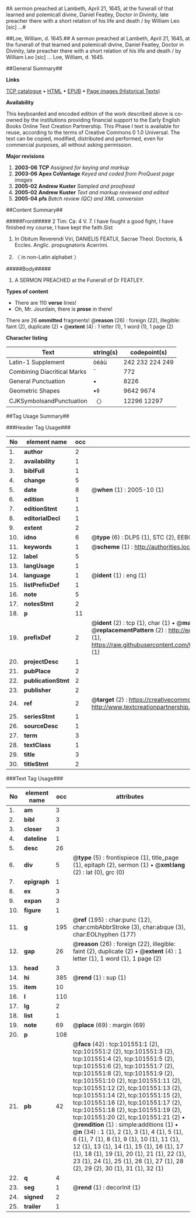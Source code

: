 #A sermon preached at Lambeth, April 21, 1645, at the funerall of that learned and polemicall divine, Daniel Featley, Doctor in Divinity, late preacher there with a short relation of his life and death / by William Leo [sic] ...#

##Loe, William, d. 1645.##
A sermon preached at Lambeth, April 21, 1645, at the funerall of that learned and polemicall divine, Daniel Featley, Doctor in Divinity, late preacher there with a short relation of his life and death / by William Leo [sic] ...
Loe, William, d. 1645.

##General Summary##

**Links**

[TCP catalogue](http://www.ota.ox.ac.uk/tcp/)  • 
[HTML](http://tei.it.ox.ac.uk/tcp/Texts-HTML/free/A48/A48948.html)  • 
[EPUB](http://tei.it.ox.ac.uk/tcp/Texts-EPUB/free/A48/A48948.epub) • 
[Page images (Historical Texts)](https://data.historicaltexts.jisc.ac.uk/view?pubId=eebo-13719088e&pageId=eebo-13719088e-101551-1)

**Availability**

This keyboarded and encoded edition of the
	       work described above is co-owned by the institutions
	       providing financial support to the Early English Books
	       Online Text Creation Partnership. This Phase I text is
	       available for reuse, according to the terms of Creative
	       Commons 0 1.0 Universal. The text can be copied,
	       modified, distributed and performed, even for
	       commercial purposes, all without asking permission.

**Major revisions**

1. __2003-06__ __TCP__ *Assigned for keying and markup*
1. __2003-06__ __Apex CoVantage__ *Keyed and coded from ProQuest page images*
1. __2005-02__ __Andrew Kuster__ *Sampled and proofread*
1. __2005-02__ __Andrew Kuster__ *Text and markup reviewed and edited*
1. __2005-04__ __pfs__ *Batch review (QC) and XML conversion*

##Content Summary##

#####Front#####
2 Tim: Ca: 4 V. 7.
I have fought a good fight,
I have finished my course,
I have kept the faith.Sist
1. In Obitum Reverendi Viri, DANIELIS FEATLII, Sacrae Theol. Doctoris, & Eccles. Anglic. propugnatoris Acerrimi.

1. 〈 in non-Latin alphabet 〉

#####Body#####

1. A SERMON PREACHED at the Funerall of Dr FEATLEY.

**Types of content**

  * There are 110 **verse** lines!
  * Oh, Mr. Jourdain, there is **prose** in there!

There are 26 **ommitted** fragments! 
 @__reason__ (26) : foreign (22), illegible: faint (2), duplicate (2)  •  @__extent__ (4) : 1 letter (1), 1 word (1), 1 page (2)

**Character listing**


|Text|string(s)|codepoint(s)|
|---|---|---|
|Latin-1 Supplement|òèàù|242 232 224 249|
|Combining             Diacritical Marks|̄|772|
|General Punctuation|•|8226|
|Geometric Shapes|▪◊|9642 9674|
|CJKSymbolsandPunctuation|〈〉|12296 12297|

##Tag Usage Summary##

###Header Tag Usage###

|No|element name|occ|attributes|
|---|---|---|---|
|1.|__author__|2||
|2.|__availability__|1||
|3.|__biblFull__|1||
|4.|__change__|5||
|5.|__date__|8| @__when__ (1) : 2005-10 (1)|
|6.|__edition__|1||
|7.|__editionStmt__|1||
|8.|__editorialDecl__|1||
|9.|__extent__|2||
|10.|__idno__|6| @__type__ (6) : DLPS (1), STC (2), EEBO-CITATION (1), OCLC (1), VID (1)|
|11.|__keywords__|1| @__scheme__ (1) : http://authorities.loc.gov/ (1)|
|12.|__label__|5||
|13.|__langUsage__|1||
|14.|__language__|1| @__ident__ (1) : eng (1)|
|15.|__listPrefixDef__|1||
|16.|__note__|5||
|17.|__notesStmt__|2||
|18.|__p__|11||
|19.|__prefixDef__|2| @__ident__ (2) : tcp (1), char (1)  •  @__matchPattern__ (2) : ([0-9\-]+):([0-9IVX]+) (1), (.+) (1)  •  @__replacementPattern__ (2) : http://eebo.chadwyck.com/downloadtiff?vid=$1&page=$2 (1), https://raw.githubusercontent.com/textcreationpartnership/Texts/master/tcpchars.xml#$1 (1)|
|20.|__projectDesc__|1||
|21.|__pubPlace__|2||
|22.|__publicationStmt__|2||
|23.|__publisher__|2||
|24.|__ref__|2| @__target__ (2) : https://creativecommons.org/publicdomain/zero/1.0/ (1), http://www.textcreationpartnership.org/docs/. (1)|
|25.|__seriesStmt__|1||
|26.|__sourceDesc__|1||
|27.|__term__|3||
|28.|__textClass__|1||
|29.|__title__|3||
|30.|__titleStmt__|2||


###Text Tag Usage###

|No|element name|occ|attributes|
|---|---|---|---|
|1.|__am__|3||
|2.|__bibl__|3||
|3.|__closer__|3||
|4.|__dateline__|1||
|5.|__desc__|26||
|6.|__div__|5| @__type__ (5) : frontispiece (1), title_page (1), epitaph (2), sermon (1)  •  @__xml:lang__ (2) : lat (0), grc (0)|
|7.|__epigraph__|1||
|8.|__ex__|3||
|9.|__expan__|3||
|10.|__figure__|1||
|11.|__g__|195| @__ref__ (195) : char:punc (12), char:cmbAbbrStroke (3), char:abque (3), char:EOLhyphen (177)|
|12.|__gap__|26| @__reason__ (26) : foreign (22), illegible: faint (2), duplicate (2)  •  @__extent__ (4) : 1 letter (1), 1 word (1), 1 page (2)|
|13.|__head__|3||
|14.|__hi__|385| @__rend__ (1) : sup (1)|
|15.|__item__|10||
|16.|__l__|110||
|17.|__lg__|2||
|18.|__list__|1||
|19.|__note__|69| @__place__ (69) : margin (69)|
|20.|__p__|108||
|21.|__pb__|42| @__facs__ (42) : tcp:101551:1 (2), tcp:101551:2 (2), tcp:101551:3 (2), tcp:101551:4 (2), tcp:101551:5 (2), tcp:101551:6 (2), tcp:101551:7 (2), tcp:101551:8 (2), tcp:101551:9 (2), tcp:101551:10 (2), tcp:101551:11 (2), tcp:101551:12 (2), tcp:101551:13 (2), tcp:101551:14 (2), tcp:101551:15 (2), tcp:101551:16 (2), tcp:101551:17 (2), tcp:101551:18 (2), tcp:101551:19 (2), tcp:101551:20 (2), tcp:101551:21 (2)  •  @__rendition__ (1) : simple:additions (1)  •  @__n__ (34) : 1 (1), 2 (1), 3 (1), 4 (1), 5 (1), 6 (1), 7 (1), 8 (1), 9 (1), 10 (1), 11 (1), 12 (1), 13 (1), 14 (1), 15 (1), 16 (1), 17 (1), 18 (1), 19 (1), 20 (1), 21 (1), 22 (1), 23 (1), 24 (1), 25 (1), 26 (1), 27 (1), 28 (2), 29 (2), 30 (1), 31 (1), 32 (1)|
|22.|__q__|4||
|23.|__seg__|1| @__rend__ (1) : decorInit (1)|
|24.|__signed__|2||
|25.|__trailer__|1||
